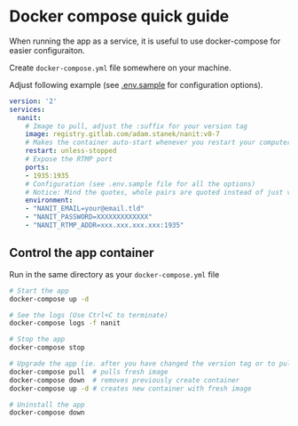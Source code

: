 # Docker compose quick guide

When running the app as a service, it is useful to use docker-compose for easier configuraiton.

Create `docker-compose.yml` file somewhere on your machine.

Adjust following example (see [.env.sample](../.env.sample) for configuration options).

```yaml
version: '2'
services:
  nanit:
    # Image to pull, adjust the :suffix for your version tag
    image: registry.gitlab.com/adam.stanek/nanit:v0-7
    # Makes the container auto-start whenever you restart your computer
    restart: unless-stopped
    # Expose the RTMP port
    ports:
    - 1935:1935
    # Configuration (see .env.sample file for all the options)
    # Notice: Mind the quotes, whole pairs are quoted instead of just values. If your password contains $ character, replace it with double $$ to avoid interpolation.
    environment:
    - "NANIT_EMAIL=your@email.tld"
    - "NANIT_PASSWORD=XXXXXXXXXXXXX"
    - "NANIT_RTMP_ADDR=xxx.xxx.xxx.xxx:1935"
```

## Control the app container

Run in the same directory as your `docker-compose.yml` file

```bash
# Start the app
docker-compose up -d

# See the logs (Use Ctrl+C to terminate)
docker-compose logs -f nanit

# Stop the app
docker-compose stop

# Upgrade the app (ie. after you have changed the version tag or to pull fresh dev image)
docker-compose pull  # pulls fresh image
docker-compose down  # removes previously create container
docker-compose up -d # creates new container with fresh image

# Uninstall the app
docker-compose down
```
